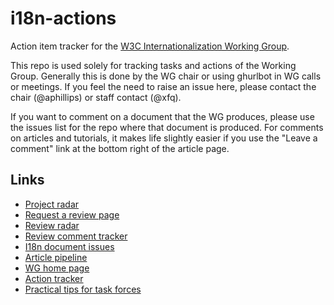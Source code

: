 # i18n-actions

Action item tracker for the [W3C Internationalization Working Group](https://www.w3.org/International/).

This repo is used solely for tracking tasks and actions of the Working Group. Generally this is done by the WG chair or using ghurlbot in WG calls or meetings. If you feel the need to raise an issue here, please contact the chair (@aphillips) or staff contact (@xfq).

If you want to comment on a document that the WG produces, please use the issues list for the repo where that document is produced. For comments on articles and tutorials, it makes life slightly easier if you use the "Leave a comment" link at the bottom right of the article page.

## Links
- [Project radar](https://w3c.github.io/i18n-activity/projects/)
- [Request a review page](https://www.w3.org/International/review-request)
- [Review radar](https://github.com/orgs/w3c/projects/91/views/1)
- [Review comment tracker](https://w3c.github.io/i18n-activity/reviews/)
- [I18n document issues](https://w3c.github.io/i18n-activity/repostatus/)
- [Article pipeline](https://github.com/orgs/w3c/projects/92/views/1)
- [WG home page](https://w3c.github.io/i18n-activity/i18n-wg/)
- [Action tracker](https://www.w3.org/International/track/actions/open)
- [Practical tips for task forces](https://w3c.github.io/i18n-activity/guidelines/process.html)
